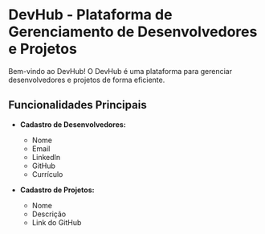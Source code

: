 # DevHub - Plataforma de Gerenciamento de Desenvolvedores e Projetos

Bem-vindo ao DevHub! O DevHub é uma plataforma para gerenciar desenvolvedores e projetos de forma eficiente.

## Funcionalidades Principais

- **Cadastro de Desenvolvedores:**
  - Nome
  - Email
  - LinkedIn
  - GitHub
  - Currículo

- **Cadastro de Projetos:**
  - Nome
  - Descrição
  - Link do GitHub